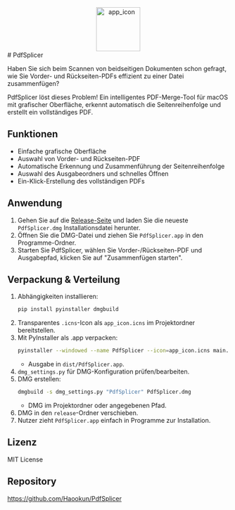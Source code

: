 
<div align="center">
   <img width="100" height="100" alt="app_icon" src="https://github.com/user-attachments/assets/a3f9089a-cf94-43be-b485-f682a43492c6" />
</div>
# PdfSplicer

Haben Sie sich beim Scannen von beidseitigen Dokumenten schon gefragt, wie Sie Vorder- und Rückseiten-PDFs effizient zu einer Datei zusammenfügen?

PdfSplicer löst dieses Problem! Ein intelligentes PDF-Merge-Tool für macOS mit grafischer Oberfläche, erkennt automatisch die Seitenreihenfolge und erstellt ein vollständiges PDF.

## Funktionen
- Einfache grafische Oberfläche
- Auswahl von Vorder- und Rückseiten-PDF
- Automatische Erkennung und Zusammenführung der Seitenreihenfolge
- Auswahl des Ausgabeordners und schnelles Öffnen
- Ein-Klick-Erstellung des vollständigen PDFs

## Anwendung
1. Gehen Sie auf die [Release-Seite](https://github.com/Haookun/PdfSplicer/releases) und laden Sie die neueste `PdfSplicer.dmg` Installationsdatei herunter.
2. Öffnen Sie die DMG-Datei und ziehen Sie `PdfSplicer.app` in den Programme-Ordner.
3. Starten Sie PdfSplicer, wählen Sie Vorder-/Rückseiten-PDF und Ausgabepfad, klicken Sie auf "Zusammenfügen starten".

## Verpackung & Verteilung
1. Abhängigkeiten installieren:
   ```bash
   pip install pyinstaller dmgbuild
   ```
2. Transparentes `.icns`-Icon als `app_icon.icns` im Projektordner bereitstellen.
3. Mit PyInstaller als .app verpacken:
   ```bash
   pyinstaller --windowed --name PdfSplicer --icon=app_icon.icns main.py
   ```
   - Ausgabe in `dist/PdfSplicer.app`.
4. `dmg_settings.py` für DMG-Konfiguration prüfen/bearbeiten.
5. DMG erstellen:
   ```bash
   dmgbuild -s dmg_settings.py "PdfSplicer" PdfSplicer.dmg
   ```
   - DMG im Projektordner oder angegebenen Pfad.
6. DMG in den `release`-Ordner verschieben.
7. Nutzer zieht `PdfSplicer.app` einfach in Programme zur Installation.

## Lizenz
MIT License

## Repository
https://github.com/Haookun/PdfSplicer
